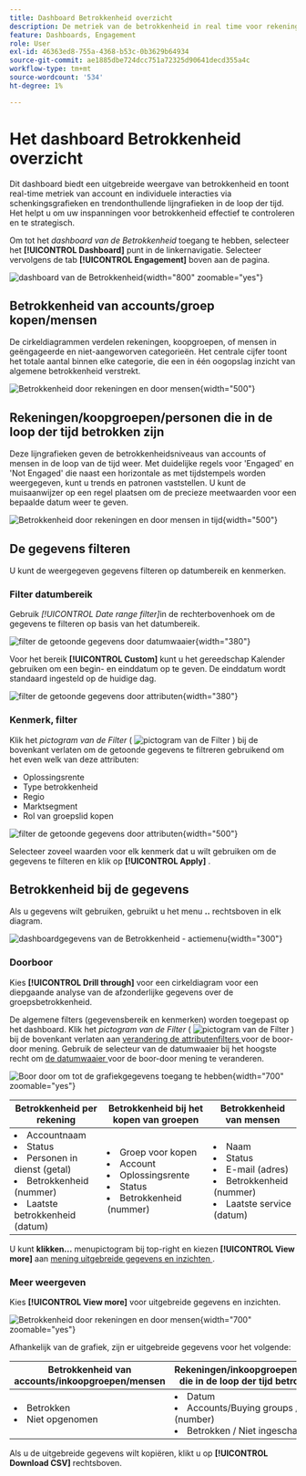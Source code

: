 ```yaml
---
title: Dashboard Betrokkenheid overzicht
description: De metriek van de betrokkenheid in real time voor rekeningen, het kopen groepen, en mensen met interactieve grafieken en trendanalyse in Journey Optimizer B2B edition controleren.
feature: Dashboards, Engagement
role: User
exl-id: 46363ed8-755a-4368-b53c-0b3629b64934
source-git-commit: ae1885dbe724dcc751a72325d90641decd355a4c
workflow-type: tm+mt
source-wordcount: '534'
ht-degree: 1%

---
```


# Het dashboard Betrokkenheid overzicht

Dit dashboard biedt een uitgebreide weergave van betrokkenheid en toont real-time metriek van account en individuele interacties via schenkingsgrafieken en trendonthullende lijngrafieken in de loop der tijd. Het helpt u om uw inspanningen voor betrokkenheid effectief te controleren en te strategisch.

Om tot het _dashboard van de Betrokkenheid_ toegang te hebben, selecteer het **[!UICONTROL Dashboard]** punt in de linkernavigatie. Selecteer vervolgens de tab **[!UICONTROL Engagement]** boven aan de pagina.

<!-- To generate a shareable PDF of your current view, click **[!UICONTROL Export]** at the top-right corner of the page. To engage with the data, use the action menu in the top-right corner. -->

![ dashboard van de Betrokkenheid ](./assets/engagement-dashboard.png){width="800" zoomable="yes"}

## Betrokkenheid van accounts/groep kopen/mensen

De cirkeldiagrammen verdelen rekeningen, koopgroepen, of mensen in geëngageerde en niet-aangeworven categorieën. Het centrale cijfer toont het totale aantal binnen elke categorie, die een in één oogopslag inzicht van algemene betrokkenheid verstrekt.

![ Betrokkenheid door rekeningen en door mensen ](assets/engagement-accounts.png){width="500"}

## Rekeningen/koopgroepen/personen die in de loop der tijd betrokken zijn

Deze lijngrafieken geven de betrokkenheidsniveaus van accounts of mensen in de loop van de tijd weer. Met duidelijke regels voor &#39;Engaged&#39; en &#39;Not Engaged&#39; die naast een horizontale as met tijdstempels worden weergegeven, kunt u trends en patronen vaststellen. U kunt de muisaanwijzer op een regel plaatsen om de precieze meetwaarden voor een bepaalde datum weer te geven.

![ Betrokkenheid door rekeningen en door mensen in tijd ](assets/engagement-accounts-over-time.png){width="500"}

## De gegevens filteren

U kunt de weergegeven gegevens filteren op datumbereik en kenmerken.

### Filter datumbereik

Gebruik _[!UICONTROL Date range filter]_&#x200B;in de rechterbovenhoek om de gegevens te filteren op basis van het datumbereik.

![ filter de getoonde gegevens door datumwaaier ](./assets/engagement-date-filter.png){width="380"}

Voor het bereik **[!UICONTROL Custom]** kunt u het gereedschap Kalender gebruiken om een begin- en einddatum op te geven. De einddatum wordt standaard ingesteld op de huidige dag.

![ filter de getoonde gegevens door attributen ](./assets/engagement-date-filter-custom.png){width="380"}

### Kenmerk, filter

Klik het _pictogram van de Filter_ ( ![ pictogram van de Filter ](../assets/do-not-localize/icon-filter.svg) ) bij de bovenkant verlaten om de getoonde gegevens te filtreren gebruikend om het even welk van deze attributen:

* Oplossingsrente
* Type betrokkenheid
* Regio
* Marktsegment
* Rol van groepslid kopen

![ filter de getoonde gegevens door attributen ](./assets/engagement-dashboard-filters.png){width="500"}

Selecteer zoveel waarden voor elk kenmerk dat u wilt gebruiken om de gegevens te filteren en klik op **[!UICONTROL Apply]** .

## Betrokkenheid bij de gegevens

Als u gegevens wilt gebruiken, gebruikt u het menu **..** rechtsboven in elk diagram.

![ dashboardgegevens van de Betrokkenheid - actiemenu ](assets/engagement-action-menu.png){width="300"}

### Doorboor

Kies **[!UICONTROL Drill through]** voor een cirkeldiagram voor een diepgaande analyse van de afzonderlijke gegevens over de groepsbetrokkenheid.

De algemene filters (gegevensbereik en kenmerken) worden toegepast op het dashboard. Klik het _pictogram van de Filter_ ( ![ pictogram van de Filter ](../assets/do-not-localize/icon-filter.svg) ) bij de bovenkant verlaten aan [ verandering de attributenfilters ](#filter-the-data) voor de boor-door mening. Gebruik de selecteur van de datumwaaier bij het hoogste recht om [ de datumwaaier ](#date-range-filter) voor de boor-door mening te veranderen.

![ Boor door om tot de grafiekgegevens toegang te hebben ](./assets/engagement-buying-groups-drill-through.png){width="700" zoomable="yes"}

| Betrokkenheid per rekening | Betrokkenheid bij het kopen van groepen | Betrokkenheid van mensen |
| ---------------------- | --------------------------- | -------------------- |
| <li>Accountnaam <li>Status <li>Personen in dienst (getal)<li>Betrokkenheid (nummer) <li>Laatste betrokkenheid (datum) | <li>Groep voor kopen <li>Account <li>Oplossingsrente <li>Status <li>Betrokkenheid (nummer) | <li>Naam <li>Status <li>E-mail (adres) <li>Betrokkenheid (nummer) <li>Laatste service (datum) |

U kunt **klikken...** menupictogram bij top-right en kiezen **[!UICONTROL View more]** aan [ mening uitgebreide gegevens en inzichten ](#view-more).

### Meer weergeven

Kies **[!UICONTROL View more]** voor uitgebreide gegevens en inzichten.

![ Betrokkenheid door rekeningen en door mensen ](./assets/engagement-buying-groups-time-view-more.png){width="700" zoomable="yes"}

Afhankelijk van de grafiek, zijn er uitgebreide gegevens voor het volgende:

| Betrokkenheid van accounts/inkoopgroepen/mensen | Rekeningen/inkoopgroepen/personen die in de loop der tijd betrokken zijn |
| ----------------------------------------------- | -------------------------------------------------- | 
| <li>Betrokken <li>Niet opgenomen | <li>Datum <li>Accounts/Buying groups / People (number) <li>Betrokken / Niet ingeschakeld |

Als u de uitgebreide gegevens wilt kopiëren, klikt u op **[!UICONTROL Download CSV]** rechtsboven.
